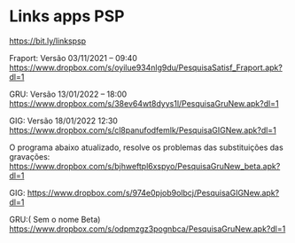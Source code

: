 # Links apps PSP
https://bit.ly/linkspsp

Fraport: Versão 03/11/2021 – 09:40
https://www.dropbox.com/s/oyilue934nlg9du/PesquisaSatisf_Fraport.apk?dl=1
 
GRU: Versão 13/01/2022 – 18:00
https://www.dropbox.com/s/38ev64wt8dyys1l/PesquisaGruNew.apk?dl=1
 
GIG: Versão 18/01/2022  12:30
https://www.dropbox.com/s/cl8panufodfemlk/PesquisaGIGNew.apk?dl=1

O programa abaixo atualizado, resolve os problemas das substituições das gravações: 
https://www.dropbox.com/s/bjhweftpl6xspyo/PesquisaGruNew_beta.apk?dl=1


GIG:
https://www.dropbox.com/s/974e0pjob9olbcj/PesquisaGIGNew.apk?dl=1

GRU:( Sem o nome Beta)
https://www.dropbox.com/s/odpmzgz3pognbca/PesquisaGruNew.apk?dl=1















